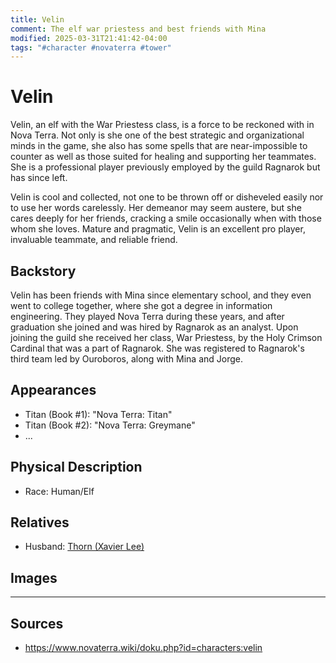 ```yaml
---
title: Velin
comment: The elf war priestess and best friends with Mina
modified: 2025-03-31T21:41:42-04:00
tags: "#character #novaterra #tower"
---
```

# Velin

Velin, an elf with the War Priestess class, is a force to be reckoned with in Nova Terra. Not only is she one of the best strategic and organizational minds in the game, she also has some spells that are near-impossible to counter as well as those suited for healing and supporting her teammates. She is a professional player previously employed by the guild Ragnarok but has since left.

Velin is cool and collected, not one to be thrown off or disheveled easily nor to use her words carelessly. Her demeanor may seem austere, but she cares deeply for her friends, cracking a smile occasionally when with those whom she loves. Mature and pragmatic, Velin is an excellent pro player, invaluable teammate, and reliable friend.

## Backstory

Velin has been friends with Mina since elementary school, and they even went to college together, where she got a degree in information engineering. They played Nova Terra during these years, and after graduation she joined and was hired by Ragnarok as an analyst. Upon joining the guild she received her class, War Priestess, by the Holy Crimson Cardinal that was a part of Ragnarok. She was registered to Ragnarok's third team led by Ouroboros, along with Mina and Jorge.

## Appearances

- Titan (Book #1): "Nova Terra: Titan"
- Titan (Book #2): "Nova Terra: Greymane"
- ...

## Physical Description

- Race: Human/Elf

## Relatives

- Husband: [Thorn (Xavier Lee)](Thorn.md)

## Images

---
## Sources
- https://www.novaterra.wiki/doku.php?id=characters:velin